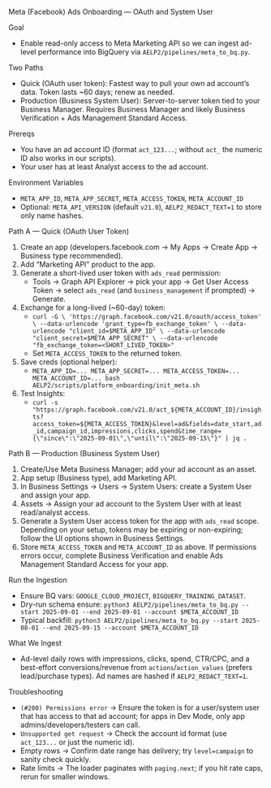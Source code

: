 Meta (Facebook) Ads Onboarding — OAuth and System User

Goal
- Enable read-only access to Meta Marketing API so we can ingest ad-level performance into BigQuery via `AELP2/pipelines/meta_to_bq.py`.

Two Paths
- Quick (OAuth user token): Fastest way to pull your own ad account’s data. Token lasts ~60 days; renew as needed.
- Production (Business System User): Server-to-server token tied to your Business Manager. Requires Business Manager and likely Business Verification + Ads Management Standard Access.

Prereqs
- You have an ad account ID (format `act_123...`; without `act_` the numeric ID also works in our scripts).
- Your user has at least Analyst access to the ad account.

Environment Variables
- `META_APP_ID`, `META_APP_SECRET`, `META_ACCESS_TOKEN`, `META_ACCOUNT_ID`
- Optional: `META_API_VERSION` (default `v21.0`), `AELP2_REDACT_TEXT=1` to store only name hashes.

Path A — Quick (OAuth User Token)
1) Create an app (developers.facebook.com → My Apps → Create App → Business type recommended).
2) Add “Marketing API” product to the app.
3) Generate a short-lived user token with `ads_read` permission:
   - Tools → Graph API Explorer → pick your app → Get User Access Token → select `ads_read` (and `business_management` if prompted) → Generate.
4) Exchange for a long-lived (~60-day) token:
   - `curl -G \
     'https://graph.facebook.com/v21.0/oauth/access_token' \
     --data-urlencode 'grant_type=fb_exchange_token' \
     --data-urlencode "client_id=$META_APP_ID" \
     --data-urlencode "client_secret=$META_APP_SECRET" \
     --data-urlencode "fb_exchange_token=<SHORT_LIVED_TOKEN>"`
   - Set `META_ACCESS_TOKEN` to the returned token.
5) Save creds (optional helper):
   - `META_APP_ID=... META_APP_SECRET=... META_ACCESS_TOKEN=... META_ACCOUNT_ID=... bash AELP2/scripts/platform_onboarding/init_meta.sh`
6) Test Insights:
   - `curl -s "https://graph.facebook.com/v21.0/act_${META_ACCOUNT_ID}/insights?access_token=${META_ACCESS_TOKEN}&level=ad&fields=date_start,ad_id,campaign_id,impressions,clicks,spend&time_range={\"since\":\"2025-09-01\",\"until\":\"2025-09-15\"}" | jq .`

Path B — Production (Business System User)
1) Create/Use Meta Business Manager; add your ad account as an asset.
2) App setup (Business type), add Marketing API.
3) In Business Settings → Users → System Users: create a System User and assign your app.
4) Assets → Assign your ad account to the System User with at least read/analyst access.
5) Generate a System User access token for the app with `ads_read` scope. Depending on your setup, tokens may be expiring or non-expiring; follow the UI options shown in Business Settings.
6) Store `META_ACCESS_TOKEN` and `META_ACCOUNT_ID` as above. If permissions errors occur, complete Business Verification and enable Ads Management Standard Access for your app.

Run the Ingestion
- Ensure BQ vars: `GOOGLE_CLOUD_PROJECT`, `BIGQUERY_TRAINING_DATASET`.
- Dry-run schema ensure: `python3 AELP2/pipelines/meta_to_bq.py --start 2025-09-01 --end 2025-09-01 --account $META_ACCOUNT_ID`
- Typical backfill: `python3 AELP2/pipelines/meta_to_bq.py --start 2025-08-01 --end 2025-09-15 --account $META_ACCOUNT_ID`

What We Ingest
- Ad-level daily rows with impressions, clicks, spend, CTR/CPC, and a best-effort conversions/revenue from `actions`/`action_values` (prefers lead/purchase types). Ad names are hashed if `AELP2_REDACT_TEXT=1`.

Troubleshooting
- `(#200) Permissions error` → Ensure the token is for a user/system user that has access to that ad account; for apps in Dev Mode, only app admins/developers/testers can call.
- `Unsupported get request` → Check the account id format (use `act_123...` or just the numeric id).
- Empty rows → Confirm date range has delivery; try `level=campaign` to sanity check quickly.
- Rate limits → The loader paginates with `paging.next`; if you hit rate caps, rerun for smaller windows.

